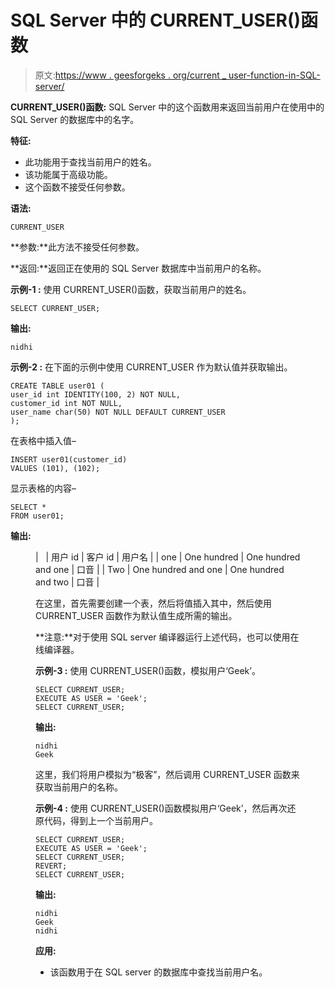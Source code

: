 # SQL Server 中的 CURRENT_USER()函数

> 原文:[https://www . geesforgeks . org/current _ user-function-in-SQL-server/](https://www.geeksforgeeks.org/current_user-function-in-sql-server/)

**CURRENT_USER()函数:**
SQL Server 中的这个函数用来返回当前用户在使用中的 SQL Server 的数据库中的名字。

**特征:**

*   此功能用于查找当前用户的姓名。
*   该功能属于高级功能。
*   这个函数不接受任何参数。

**语法:**

```
CURRENT_USER
```

**参数:**此方法不接受任何参数。

**返回:**返回正在使用的 SQL Server 数据库中当前用户的名称。

**示例-1 :**
使用 CURRENT_USER()函数，获取当前用户的姓名。

```
SELECT CURRENT_USER;
```

**输出:**

```
nidhi
```

**示例-2 :**
在下面的示例中使用 CURRENT_USER 作为默认值并获取输出。

```
CREATE TABLE user01 (  
user_id int IDENTITY(100, 2) NOT NULL,
customer_id int NOT NULL,
user_name char(50) NOT NULL DEFAULT CURRENT_USER
); 
```

在表格中插入值–

```
INSERT user01(customer_id)  
VALUES (101), (102);
```

显示表格的内容–

```
SELECT * 
FROM user01;  
```

**输出:**

<figure class="table">

|   | 用户 id | 客户 id | 用户名 |
| one | One hundred | One hundred and one | 口音 |
| Two | One hundred and one | One hundred and two | 口音 |

在这里，首先需要创建一个表，然后将值插入其中，然后使用 CURRENT_USER 函数作为默认值生成所需的输出。

**注意:**对于使用 SQL server 编译器运行上述代码，也可以使用在线编译器。

**示例-3 :**
使用 CURRENT_USER()函数，模拟用户‘Geek’。

```
SELECT CURRENT_USER;  
EXECUTE AS USER = 'Geek';  
SELECT CURRENT_USER;   
```

**输出:**

```
nidhi
Geek
```

这里，我们将用户模拟为“极客”，然后调用 CURRENT_USER 函数来获取当前用户的名称。

**示例-4 :**
使用 CURRENT_USER()函数模拟用户‘Geek’，然后再次还原代码，得到上一个当前用户。

```
SELECT CURRENT_USER;  
EXECUTE AS USER = 'Geek';  
SELECT CURRENT_USER;   
REVERT;
SELECT CURRENT_USER;
```

**输出:**

```
nidhi
Geek
nidhi
```

**应用:**

*   该函数用于在 SQL server 的数据库中查找当前用户名。

</figure>